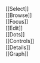 [[Select]]  
[[Browse]]  
[[Focus]]  
[[Edit]]  
[[Dots]]  
[[Controls]]  
[[Details]]  
[[Graph]]  

